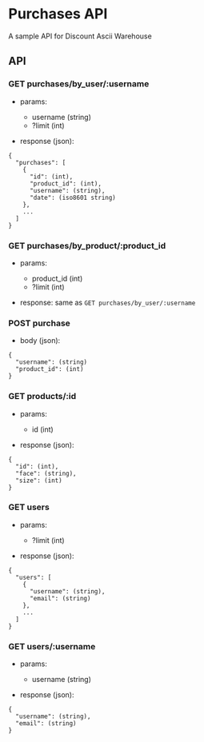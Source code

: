 # Purchases API

A sample API for Discount Ascii Warehouse

## API

### GET purchases/by_user/:username

- params:
  - username (string)
  - ?limit (int)

- response (json):

```
{
  "purchases": [
    {
      "id": (int),
      "product_id": (int),
      "username": (string),
      "date": (iso8601 string)
    },
    ...
  ]
}
```

### GET purchases/by_product/:product_id

- params:
  - product_id (int)
  - ?limit (int)

- response: same as `GET purchases/by_user/:username`

### POST purchase

- body (json):

```
{
  "username": (string)
  "product_id": (int)
}
```

### GET products/:id

- params:
  - id (int)

- response (json):

```
{
  "id": (int),
  "face": (string),
  "size": (int)
}
```

### GET users

- params:
  - ?limit (int)

- response (json):

```
{
  "users": [
    {
      "username": (string),
      "email": (string)
    },
    ...
  ]
}
```

### GET users/:username

- params:
  - username (string)

- response (json):

```
{
  "username": (string),
  "email": (string)
}
```
